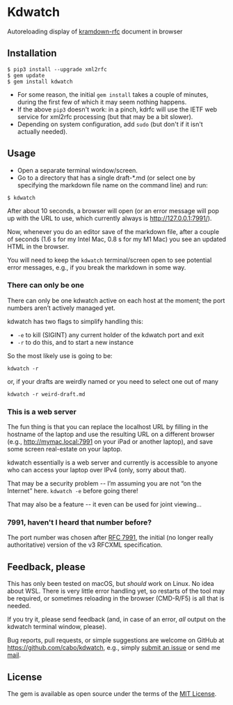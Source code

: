 # Kdwatch

Autoreloading display of [kramdown-rfc][] document in browser

[kramdown-rfc]: http://rfc.space

## Installation

```
$ pip3 install --upgrade xml2rfc
$ gem update
$ gem install kdwatch
```

* For some reason, the initial `gem install` takes a couple of minutes,
  during the first few of which it may seem nothing happens.
* If the above `pip3` doesn't work: in a pinch, kdrfc will use the IETF
  web service for xml2rfc processing (but that may be a bit slower).
* Depending on system configuration, add `sudo` (but don't if it isn't
  actually needed).

## Usage

* Open a separate terminal window/screen.
* Go to a directory that has a single draft-*.md (or select one by
  specifying the markdown file name on the command line) and run:

```
$ kdwatch
```

After about 10 seconds, a browser will open (or an error message will pop up with the URL to use, which currently always is <http://127.0.0.1:7991/>).

Now, whenever you do an editor save of the markdown file, after a
couple of seconds (1.6 s for my Intel Mac, 0.8 s for my M1 Mac) you
see an updated HTML in the browser.

You will need to keep the `kdwatch` terminal/screen open to see
potential error messages, e.g., if you break the markdown in some way.

### There can only be one

There can only be one kdwatch active on each host at the moment; the
port numbers aren’t actively managed yet.

kdwatch has two flags to simplify handling this:

* `-e` to kill (SIGINT) any current holder of the kdwatch port and exit
* `-r` to do this, and to start a new instance

So the most likely use is going to be:

```
kdwatch -r
```

or, if your drafts are weirdly named or you need to select one out of
many

```
kdwatch -r weird-draft.md
```

### This is a web server


The fun thing is that you can replace the localhost URL by filling in
the hostname of the laptop and use the resulting URL on a different
browser (e.g., http://mymac.local:7991 on your iPad or another
laptop), and save some screen real-estate on your laptop.

kdwatch essentially is a web server and currently is accessible to
anyone who can access your laptop over IPv4 (only, sorry about that).

That may be a security problem -- I’m assuming you are not “on the
Internet” here.  `kdwatch -e` before going there!

That may also be a feature -- it even can be used for joint viewing...

### 7991, haven't I heard that number before?

The port number was chosen after [RFC 7991], the initial (no longer
really authoritative) version of the v3 RFCXML specification.

[RFC 7991]: https://rfc-editor.org/rfc/rfc7991.html

## Feedback, please

This has only been tested on macOS, but *should* work on Linux.  No idea about WSL.
There is very little error handling yet, so restarts of the tool may
be required, or sometimes reloading in the browser (CMD-R/F5) is all
that is needed.

If you try it, please send feedback (and, in case of an error, *all* output on the kdwatch terminal window, please).

Bug reports, pull requests, or simple suggestions are welcome on GitHub at
<https://github.com/cabo/kdwatch>, e.g., simply [submit an
issue][issues] or send me [mail][].

[issues]: https://github.com/cabo/kdwatch/issues
[mail]: mailto:cabo@tzi.org?Subject=kdwatch

## License

The gem is available as open source under the terms of the [MIT License](https://opensource.org/licenses/MIT).
